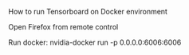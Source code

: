 How to run Tensorboard on Docker environment 

Open Firefox from remote control 

Run docker:
nvidia-docker run -p 0.0.0.0:6006:6006 